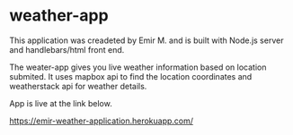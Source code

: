 # weather-app

This application was creadeted by Emir M. and is built with Node.js server and handlebars/html front end. 

The weater-app gives you live weather information based on location submited. It uses mapbox api to find the location coordinates and weatherstack api for weather details.

App is live at the link below. 

https://emir-weather-application.herokuapp.com/

